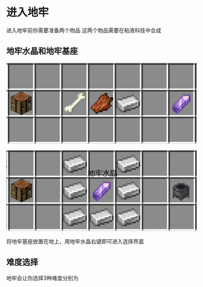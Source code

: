 # 进入地牢
进入地牢前你需要准备两个物品
这两个物品需要在粘液科技中合成


## 地牢水晶和地牢基座

![](_images/dungeon/QQ图片20241009172647.png)

![](_images/dungeon/QQ图片20241009180916.png)

将地牢基座放置在地上，用地牢水晶右键即可进入选择界面


## 难度选择

地牢会让你选择3种难度分别为
